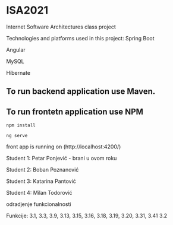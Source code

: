 # ISA2021

Internet Software Architectures class project

Technologies and platforms used in this project: 
Spring Boot

Angular

MySQL

Hibernate


## To run backend application use Maven.


## To run frontetn application use NPM
```npm install ```

```ng serve```

front app is running on (http://localhost:4200/)


Student 1: Petar Ponjević  - brani u ovom roku

Student 2: Boban Poznanović

Student 3: Katarina Pantović

Student 4: Milan Todorović


odradjenje funkcionalnosti

Funkcije: 3.1, 3.3, 3.9, 3.13, 3.15, 3.16, 3.18, 3.19, 3.20, 3.31, 3.41
          3.2



